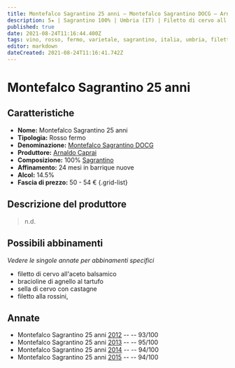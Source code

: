 ```yaml
---
title: Montefalco Sagrantino 25 anni – Montefalco Sagrantino DOCG – Arnaldo Caprai
description: 5★ | Sagrantino 100% | Umbria (IT) | Filetto di cervo all'aceto balsamico – Bracioline di agnello al tartufo – Sella di cervo con castagne – Filetto alla rossini
published: true
date: 2021-08-24T11:16:44.400Z
tags: vino, rosso, fermo, varietale, sagrantino, italia, umbria, filetto di cervo all'aceto balsamico, bracioline di agnello al tartufo, sella di cervo con castagne, filetto alla rossini, 50 - 54 €, 5 stelle
editor: markdown
dateCreated: 2021-08-24T11:16:41.742Z
---
```


# Montefalco Sagrantino 25 anni

## Caratteristiche
- **Nome:** Montefalco Sagrantino 25 anni
- **Tipologia:** Rosso fermo
- **Denominazione:** [Montefalco Sagrantino DOCG](/denominazioni/Italia/Umbria/DOCG/Montefalco-Sagrantino) 
- **Produttore:** [Arnaldo Caprai](/produttori/Italia/Umbria/Arnaldo-Caprai) 
- **Composizione:** 100% [Sagrantino](/vitigni/Italia/bacca-nera/sagrantino) 
- **Affinamento:** 24 mesi in barrique nuove 
- **Alcol:** 14.5%
- **Fascia di prezzo:** 50 - 54 €
{.grid-list}

## Descrizione del produttore

> n.d.


## Possibili abbinamenti
*Vedere le singole annate per abbinamenti specifici*

- filetto di cervo all'aceto balsamico
- bracioline di agnello al tartufo
- sella di cervo con castagne
- filetto alla rossini, 

## Annate
- Montefalco Sagrantino 25 anni [2012](vini/Italia/Umbria/Arnaldo-Caprai/Montefalco-Sagrantino-25-anni/2012) -- <span class="star-5"></span> -- 93/100
- Montefalco Sagrantino 25 anni [2013](vini/Italia/Umbria/Arnaldo-Caprai/Montefalco-Sagrantino-25-anni/2013) -- <span class="star-5"></span> -- 95/100
- Montefalco Sagrantino 25 anni [2014](vini/Italia/Umbria/Arnaldo-Caprai/Montefalco-Sagrantino-25-anni/2014) -- <span class="star-5"></span> -- 94/100
- Montefalco Sagrantino 25 anni [2015](vini/Italia/Umbria/Arnaldo-Caprai/Montefalco-Sagrantino-25-anni/2015) -- <span class="star-5"></span> -- 94/100
